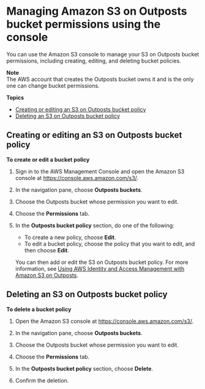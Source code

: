 # Managing Amazon S3 on Outposts bucket permissions using the console<a name="s3-outposts-bucket-edit-permissions"></a>

You can use the Amazon S3 console to manage your S3 on Outposts bucket permissions, including creating, editing, and deleting bucket policies\.

**Note**  
The AWS account that creates the Outposts bucket owns it and is the only one can change bucket permissions\.

**Topics**
+ [Creating or editing an S3 on Outposts bucket policy](#s3-outposts-bucket-edit-policy)
+ [Deleting an S3 on Outposts bucket policy](#s3-outposts-bucket-delete-policy)

## Creating or editing an S3 on Outposts bucket policy<a name="s3-outposts-bucket-edit-policy"></a>

**To create or edit a bucket policy**

1. Sign in to the AWS Management Console and open the Amazon S3 console at [https://console\.aws\.amazon\.com/s3/](https://console.aws.amazon.com/s3/)\.

1. In the navigation pane, choose **Outposts buckets**\.

1. Choose the Outposts bucket whose permission you want to edit\.

1. Choose the **Permissions** tab\.

1. In the **Outposts bucket policy** section, do one of the following:
   + To create a new policy, choose **Edit**\.
   + To edit a bucket policy, choose the policy that you want to edit, and then choose **Edit**\.

   You can then add or edit the S3 on Outposts bucket policy\. For more information, see [Using AWS Identity and Access Management with Amazon S3 on Outposts](S3OutpostsIAM.md)\.

## Deleting an S3 on Outposts bucket policy<a name="s3-outposts-bucket-delete-policy"></a>

**To delete a bucket policy**

1. Open the Amazon S3 console at [https://console\.aws\.amazon\.com/s3/](https://console.aws.amazon.com/s3/)\.

1. In the navigation pane, choose **Outposts buckets**\.

1. Choose the Outposts bucket whose permission you want to edit\.

1. Choose the **Permissions** tab\.

1. In the **Outposts bucket policy** section, choose **Delete**\.

1. Confirm the deletion\.